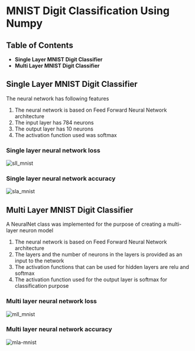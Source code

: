 MNIST Digit Classification Using Numpy
===

## Table of Contents

* **Single Layer MNIST Digit Classifier**
* **Multi Layer MNIST Digit Classifier**

## Single Layer MNIST Digit Classifier

The neural network has following features

1. The neural network is based on Feed Forward Neural Network architecture
2. The input layer has 784 neurons
3. The output layer has 10 neurons
4. The activation function used was softmax

### Single layer neural network loss

![sll_mnist](https://github.com/INAENTTS/-MNIST-Digit-Classification-Using-Numpy/assets/120380768/9f43f9c2-5d5d-42b4-bdfe-cdb0c6266e86)

### Single layer neural network accuracy

![sla_mnist](https://github.com/INAENTTS/-MNIST-Digit-Classification-Using-Numpy/assets/120380768/a64d4958-30a4-4877-9401-b9d71101a781)

## Multi Layer MNIST Digit Classifier

A NeuralNet class was implemented for the purpose of creating a multi-layer neuron model

1. The neural network is based on Feed Forward Neural Network architecture
2. The layers and the number of neurons in the layers is provided as an input to the network
3. The activation functions that can be used for hidden layers are relu and softmax
4. The activation function used for the output layer is softmax for classification purpose

### Multi layer neural network loss
![mll_mnist](https://github.com/INAENTTS/-MNIST-Digit-Classification-Using-Numpy/assets/120380768/8dedd229-ea4c-47c7-8336-6aba1c4f49ce)

### Multi layer neural network accuracy

![mla-mnist](https://github.com/INAENTTS/-MNIST-Digit-Classification-Using-Numpy/assets/120380768/51dc4627-7ed8-4ca1-8d6d-1a28dd5092f4)
